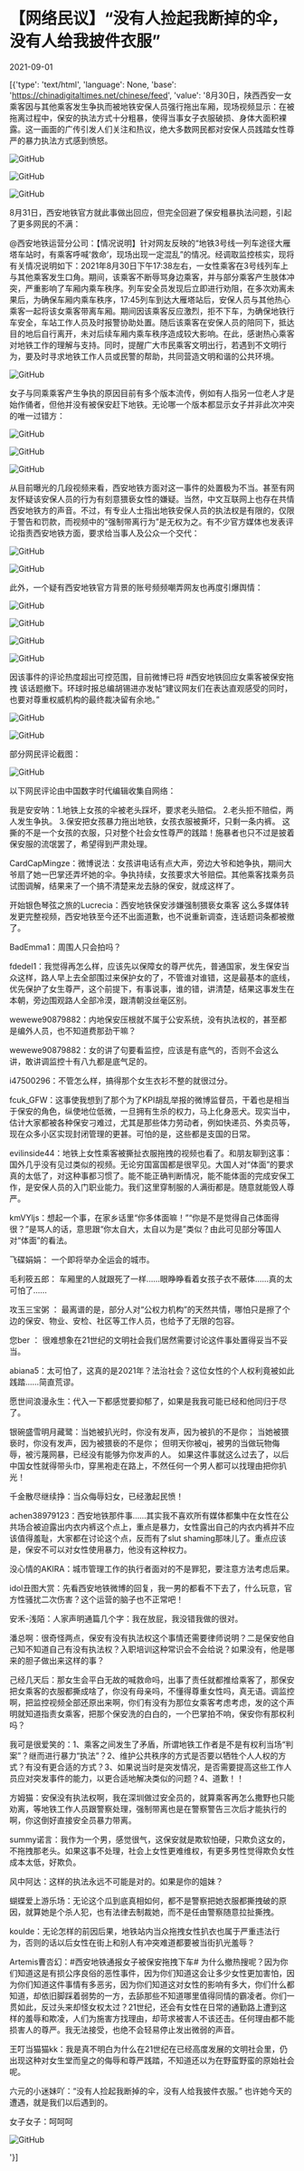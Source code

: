 # 【网络民议】“没有人捡起我断掉的伞，没有人给我披件衣服”

2021-09-01

[{'type': 'text/html', 'language': None, 'base': 'https://chinadigitaltimes.net/chinese/feed', 'value': '8月30日，陕西西安一女乘客因与其他乘客发生争执而被地铁安保人员强行拖出车厢，现场视频显示：在被拖离过程中，保安的执法方式十分粗暴，使得当事女子衣服破损、身体大面积裸露。这一画面的广传引发人们关注和热议，绝大多数网民都对安保人员践踏女性尊严的暴力执法方式感到愤怒。

![GitHub](https://chinadigitaltimes.net/chinese/files/2021/09/image-1630489805531.png)

![GitHub](https://chinadigitaltimes.net/chinese/files/2021/09/image-1630494540260.png)

![GitHub](https://chinadigitaltimes.net/chinese/files/2021/09/image-1630494567586.png)



8月31日，西安地铁官方就此事做出回应，但完全回避了保安粗暴执法问题，引起了更多网民的不满：



@西安地铁运营分公司：【情况说明】针对网友反映的“地铁3号线一列车途径大雁塔车站时，有乘客呼喊‘救命’，现场出现一定混乱”的情况。经调取监控核实，现将有关情况说明如下：2021年8月30日下午17:38左右，一女性乘客在3号线列车上与其他乘客发生口角。期间，该乘客不断辱骂身边乘客，并与部分乘客产生肢体冲突，严重影响了车厢内乘车秩序。列车安全员发现后立即进行劝阻，在多次劝离未果后，为确保车厢内乘车秩序，17:45列车到达大雁塔站后，安保人员与其他热心乘客一起将该女乘客带离车厢。期间因该乘客反应激烈，拒不下车，为确保地铁行车安全，车站工作人员及时报警协助处置。随后该乘客在安保人员的陪同下，抵达目的地后自行离开，未对后续车厢内乘车秩序造成较大影响。在此，感谢热心乘客对地铁工作的理解与支持。同时，提醒广大市民乘客文明出行，若遇到不文明行为，要及时寻求地铁工作人员或民警的帮助，共同营造文明和谐的公共环境。



![GitHub](https://chinadigitaltimes.net/chinese/files/2021/09/image-1630490416456.png)

女子与同乘乘客产生争执的原因目前有多个版本流传，例如有人指另一位老人才是始作俑者，但他并没有被保安赶下地铁。无论哪一个版本都显示女子并非此次冲突的唯一过错方：

![GitHub](https://chinadigitaltimes.net/chinese/files/2021/09/image-1630491719501.png)

![GitHub](https://chinadigitaltimes.net/chinese/files/2021/09/image-1630491191065.png)

![GitHub](https://chinadigitaltimes.net/chinese/files/2021/09/image-1630491496026.png)

从目前曝光的几段视频来看，西安地铁方面对这一事件的处置极为不当。甚至有网友怀疑该安保人员的行为有刻意猥亵女性的嫌疑。当然，中文互联网上也存在共情西安地铁方的声音。不过，有专业人士指出地铁安保人员的执法权是有限的，仅限于警告和罚款，而视频中的“强制带离行为”是无权为之。有不少官方媒体也发表评论指责西安地铁方面，要求给当事人及公众一个交代：

![GitHub](https://chinadigitaltimes.net/chinese/files/2021/09/image-1630492432810.png)

![GitHub](https://chinadigitaltimes.net/chinese/files/2021/09/image-1630492487159.png)

此外，一个疑有西安地铁官方背景的账号频频嘲弄网友也再度引爆舆情：

![GitHub](https://chinadigitaltimes.net/chinese/files/2021/09/image-1630493320636.png)

![GitHub](https://chinadigitaltimes.net/chinese/files/2021/09/image-1630493329230.png)

![GitHub](https://chinadigitaltimes.net/chinese/files/2021/09/image-1630493344985.png)

![GitHub](https://chinadigitaltimes.net/chinese/files/2021/09/image-1630493357251.png)

因该事件的评论热度超出可控范围，目前微博已将 #西安地铁回应女乘客被保安拖拽 该话题撤下。环球时报总编胡锡进亦发帖“建议网友们在表达直观感受的同时，也要对尊重权威机构的最终裁决留有余地。”

![GitHub](https://chinadigitaltimes.net/chinese/files/2021/09/image-1630492621103.png)

![GitHub](https://chinadigitaltimes.net/chinese/files/2021/09/image-1630492680324.png)

部分网民评论截图：

![GitHub](https://chinadigitaltimes.net/chinese/files/2021/09/image-1630493143261.png)

以下网民评论由中国数字时代编辑收集自网络：



我是安安呐：1.地铁上女孩的伞被老头踩坏，要求老头赔偿。 2.老头拒不赔偿，两人发生争执。 3.保安把女孩暴力拖出地铁，女孩衣服被撕坏，只剩一条内裤。 这撕的不是一个女孩的衣服，只对整个社会女性尊严的践踏！施暴者也只不过是披着保安服的流氓罢了，希望得到严肃处理。

CardCapMingze：微博说法：女孩讲电话有点大声，旁边大爷和她争执，期间大爷扇了她一巴掌还弄坏她的伞。争执持续，女孩要求大爷赔偿。其他乘客找乘务员试图调解，结果来了一个搞不清楚来龙去脉的保安，就成这样了。

开始银色琴弦之旅的Lucrecia：西安地铁保安涉嫌强制猥亵女乘客 这么多媒体转发更完整视频，西安地铁至今还不出面道歉，也不说重新调查，连话题词条都被撤了。

BadEmma1：周围人只会拍吗？

fdedel1：我觉得再怎么样，应该先以保障女的尊严优先，普通国家，发生保安当众这样，路人早上去全部围过来保护女的了，不管谁对谁错，这是最基本的底线，优先保护了女生尊严，这个前提下，有事说事，谁的错，讲清楚，结果这事发生在本朝，旁边围观路人全部冷漠，跟清朝没丝毫区别。

wewewe90879882：内地保安压根就不属于公安系统，没有执法权的，甚至都是编外人员，也不知道费那劲干嘛？

wewewe90879882：女的讲了句要看监控，应该是有底气的，否则不会这么讲，敢讲调监控十有八九都是底气足的。

i47500296：不管怎么样，搞得那个女生衣衫不整的就很过分。

fcuk_GFW：这事使我想到了那个为了KPI胡乱举报的微博监督员，干着也是相当于保安的角色，纵使地位低微，一旦拥有生杀的权力，马上化身恶犬。现实当中，估计大家都被各种保安刁难过，尤其是那些体力劳动者，例如快递员、外卖员等，现在众多小区实现封闭管理的更甚。可怕的是，这些都是支国的日常。

evilinside44：地铁上女性乘客被撕扯衣服拖拽的视频也看了。和朋友聊到这事：国外几乎没有见过类似的视频。无论穷国富国都是很罕见。大国人对“体面”的要求真的太低了，对这种事都习惯了。能不能正确判断情况，能不能体面的完成安保工作，是安保人员的入门职业能力。我们这里穿制服的人满街都是。随意就能毁人尊严。

kmVYljs：想起一个事，在家乡话里“你多体面嘛！”“你是不是觉得自己体面得很？”是骂人的话，意思跟“你太自大，太自以为是”类似？由此可见部分等国人对“体面”的看法。

飞碟娟娟： 一个即将举办全运会的城市。

毛利筱五郎： 车厢里的人就跟死了一样……眼睁睁看着女孩子衣不蔽体……真的太可怕了……

攻玉三宝粥 ： 最离谱的是，部分人对“公权力机构”的天然共情，哪怕只是擦了个边的保安、物业、安检、社区等工作人员，也给予了无限的包容。

您ber ： 很难想象在21世纪的文明社会我们居然需要讨论这件事处置得妥当不妥当。

abiana5：太可怕了，这真的是2021年？法治社会？这位女性的个人权利竟被如此践踏&#8230;&#8230;简直荒谬。

愿世间浪漫永生：代入一下都感觉要抑郁了，如果是我我可能已经和他同归于尽了。

银碗盛雪明月藏鹭：当她被扒光时，你没有发声，因为被扒的不是你； 当她被猥亵时，你没有发声，因为被猥亵的不是你； 但明天你被qj，被男的当做玩物侮辱，被污蔑网暴，已经没有能够为你发声的人。 如果这件事就这么过去了，以后中国女性就得带头巾，穿黑袍走在路上，不然任何一个男人都可以找理由把你扒光！

千金散尽继续挣：当众侮辱妇女，已经激起民愤！

achen38979123：西安地铁那件事……其实我不喜欢所有媒体都集中在女性在公共场合被迫露出内衣内裤这个点上，重点是暴力，女性露出自己的内衣内裤并不应该值得羞耻，大家都在讨论这个点，反而有了slut shaming那味儿了。重点应该是，保安不可以对女性使用暴力，他没有这种权力。

没心情的AKIRA：城市管理工作的执行者面对的不是罪犯，要注意方法考虑后果。

idol丑图大赏：先看西安地铁微博的回复，我一男的都看不下去了，什么玩意，官方性骚扰二次伤害？这个运营的脑子也不正常吧！

安禾-浅陌：人家声明通篇几个字：我在放屁，我没错我做的很对。

潘总啊：很奇怪两点，保安有没有执法权这个事情还需要律师说明？二是保安他自己知不知道自己有没有执法权？入职培训这种常识会不会给说？如果没有，他是哪来的胆子做出来这样的事？

己经几天后：那女生会平白无故的喊救命吗，出事了责任就都推给乘客了，那保安把女乘客的衣服都撕成啥了，你没有母亲吗，不懂得尊重女性吗，真无语。调监控啊，把监控视频全部还原出来啊，你们有没有为那位女乘客考虑考虑，发的这个声明就知道指责女乘客，把那个保安洗的白白的，一个巴掌拍不响，保安你有那权利吗？

我可是很爱笑的：1、乘客之间发生了矛盾，所谓地铁工作者是不是有权利当场“判案”？继而进行暴力“执法”？2、维护公共秩序的方式是否要以牺牲个人人权的方式？有没有更合适的方式？3、如果说当时是突发情况，是否需要提高这些工作人员应对突发事件的能力，以更合适地解决类似的问题？4、道歉！！

方姆猫：安保没有执法权啊，我在深圳做过安全员的，就算乘客再怎么撒野也只能劝离，等地铁工作人员跟警察处理，强制带离也是在警察警告三次后才能执行的啊，你这倒好直接安全员暴力带离。

summy诺言：我作为一个男，感觉很气，这保安就是欺软怕硬，只欺负这女的，不拖拽那老头。如果这事不处理，社会上女性更难维权，有更多男性觉得欺负女性成本太低，好欺负。

风中阿达：这样的执法永远不可能是对的。如果是你的姐妹？

蝴蝶爱上游乐场：无论这个瓜到底真相如何，都不是警察把她衣服都撕拽破的原因，就算她是个杀人犯，也有法律去制裁她，而不是任由警察随意拉扯撕拽。

koulde：无论怎样的前因后果，地铁站内当众拖拽女性扒衣也属于严重违法行为，否则的话以后女性在街上和别人有冲突难道都要被当街扒光羞辱？

Artemis曹呇幻：#西安地铁通报女子被保安拖拽下车# 为什么撤热搜呢？因为你们知道这是有损公序良俗的恶性事件，因为你们知道这会让多少女性更加害怕，因为你们知道这件事情有多恶劣，因为你们知道这对女性的影响有多大，你们什么都知道，却依旧脚踩着弱势的一方，去舔那些不知道哪里值得同情的霸凌者。你们一贯如此，反过头来却怪女权太过？21世纪，还会有女性在日常的通勤路上遭到这样的羞辱和欺凌，人们为施害方找理由，却苛求被害人不该还击。任何理由都不能损害人的尊严。我无法接受，也绝不会轻易停止发出微弱的声音。

王叮当猫猫kk：我是真不明白为什么在21世纪在已经高度发展的文明社会里，仍出现这种对女生堂而皇之的侮辱和尊严践踏，不知道还以为在野蛮野蛮的原始社会呢。

六元的小迷妹吖：“没有人捡起我断掉的伞，没有人给我披件衣服。” 也许她今天的遭遇，就是我们以后遇到的。





女子女子：呵呵呵

![GitHub](https://chinadigitaltimes.net/chinese/files/2021/09/image-1630494328400.png)

'}]